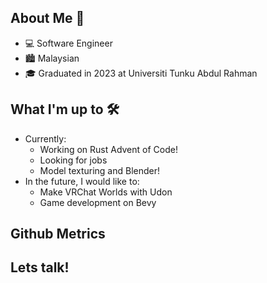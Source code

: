 ## About Me 👋
- 💻 Software Engineer
- 🏙 Malaysian
- 🎓 Graduated in 2023 at Universiti Tunku Abdul Rahman 

## What I'm up to 🛠
- Currently:
  - Working on Rust Advent of Code!
  - Looking for jobs
  - Model texturing and Blender!
- In the future, I would like to:
  - Make VRChat Worlds with Udon
  - Game development on Bevy

## Github Metrics
## Lets talk!
